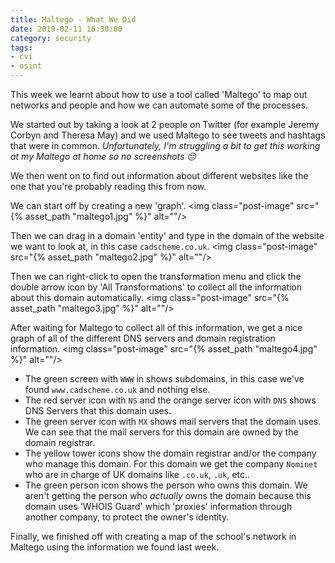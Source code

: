 ```yaml
---
title: Maltego - What We Did
date: 2019-02-11 16:30:00
category: security
tags:
- cvi
- osint
---
```

This week we learnt about how to use a tool called 'Maltego' to map out networks and people and how we can automate some of the processes.

We started out by taking a look at 2 people on Twitter (for example Jeremy Corbyn and Theresa May) and we used Maltego to see tweets and hashtags that were in common. *Unfortunately, I'm struggling a bit to get this working at my Maltego at home so no screenshots 😔*

We then went on to find out information about different websites like the one that you're probably reading this from now.

We can start off by creating a new 'graph'.
<img class="post-image" src="{% asset_path "maltego1.jpg" %}" alt=""/>

Then we can drag in a domain 'entity' and type in the domain of the website we want to look at, in this case `cadscheme.co.uk`.
<img class="post-image" src="{% asset_path "maltego2.jpg" %}" alt=""/>

Then we can right-click to open the transformation menu and click the double arrow icon by 'All Transformations' to collect all the information about this domain automatically.
<img class="post-image" src="{% asset_path "maltego3.jpg" %}" alt=""/>

After waiting for Maltego to collect all of this information, we get a nice graph of all of the different DNS servers and domain registration information.
<img class="post-image" src="{% asset_path "maltego4.jpg" %}" alt=""/>

* The green screen with `WWW` in shows subdomains, in this case we've found `www.cadscheme.co.uk` and nothing else.
* The red server icon with `NS` and the orange server icon with `DNS` shows DNS Servers that this domain uses.
* The green server icon with `MX` shows mail servers that the domain uses. We can see that the mail servers for this domain are owned by the domain registrar.
* The yellow tower icons show the domain registrar and/or the company who manage this domain. For this domain we get the company `Nominet` who are in charge of UK domains like `.co.uk`, `.uk`, etc..
* The green person icon shows the person who owns this domain. We aren't getting the person who *actually* owns the domain because this domain uses 'WHOIS Guard' which 'proxies' information through another company, to protect the owner's identity.

Finally, we finished off with creating a map of the school's network in Maltego using the information we found last week.